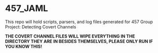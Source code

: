 # 457_JAML
This repo will hold scripts, parsers, and log files generated for 457 Group Project: Detecting Covert Channels

**THE COVERT CHANNEL FILES WILL WIPE EVERYTHING IN THE DIRECTORY THEY ARE IN BESIDES THEMSELVES, PLEASE ONLY RUN IF YOU KNOW THIS!**
